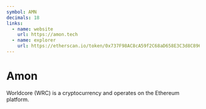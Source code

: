 ```yaml
---
symbol: AMN
decimals: 18
links:
  - name: website
    url: https://amon.tech
  - name: explorer
    url: https://etherscan.io/token/0x737F98AC8cA59f2C68aD658E3C3d8C8963E40a4c
---
```


# Amon

Worldcore (WRC) is a cryptocurrency and operates on the Ethereum platform.
